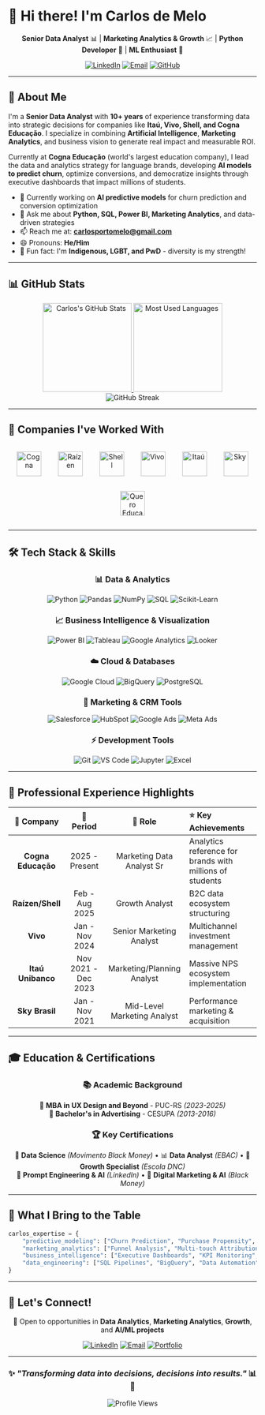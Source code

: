 # 👋 Hi there! I'm Carlos de Melo

<div align="center">

**Senior Data Analyst** 📊 | **Marketing Analytics & Growth** 📈 | **Python Developer** 🐍 | **ML Enthusiast** 🤖

[![LinkedIn](https://img.shields.io/badge/LinkedIn-0077B5?style=flat-square&logo=linkedin&logoColor=white)](https://www.linkedin.com/in/carlos-ailton)
[![Email](https://img.shields.io/badge/Email-D14836?style=flat-square&logo=gmail&logoColor=white)](mailto:carlosportomelo@gmail.com)
[![GitHub](https://img.shields.io/badge/Portfolio-181717?style=flat-square&logo=github&logoColor=white)](https://github.com/Carlosportomelo)

</div>

---

## 🚀 About Me

I'm a **Senior Data Analyst** with **10+ years** of experience transforming data into strategic decisions for companies like **Itaú, Vivo, Shell, and Cogna Educação**. I specialize in combining **Artificial Intelligence**, **Marketing Analytics**, and business vision to generate real impact and measurable ROI.

Currently at **Cogna Educação** (world's largest education company), I lead the data and analytics strategy for language brands, developing **AI models to predict churn**, optimize conversions, and democratize insights through executive dashboards that impact millions of students.

- 🔭 Currently working on **AI predictive models** for churn prediction and conversion optimization
- 💬 Ask me about **Python, SQL, Power BI, Marketing Analytics**, and data-driven strategies
- 📫 Reach me at: **carlosportomelo@gmail.com**
- 😄 Pronouns: **He/Him**
- 🌈 Fun fact: I'm **Indigenous, LGBT, and PwD** - diversity is my strength!

---

## 📊 GitHub Stats

<div align="center">

<a href="https://github.com/Carlosportomelo">
  <img height="180em" src="https://github-readme-stats.vercel.app/api?username=Carlosportomelo&show_icons=true&theme=radical&include_all_commits=true&count_private=true&hide_border=true" alt="Carlos's GitHub Stats" />
</a>
<a href="https://github.com/Carlosportomelo">
  <img height="180em" src="https://github-readme-stats.vercel.app/api/top-langs/?username=Carlosportomelo&layout=compact&theme=radical&langs_count=8&hide_border=true" alt="Most Used Languages" />
</a>

</div>

<div align="center">

<img src="https://github-readme-streak-stats.herokuapp.com/?user=Carlosportomelo&theme=radical&hide_border=true" alt="GitHub Streak"/>

</div>

---

## 💼 Companies I've Worked With

<div align="center">

<img src="https://s3-symbol-logo.tradingview.com/cogna--600.png" alt="Cogna" height="50" style="margin: 15px"/>
<img src="https://logo.clearbit.com/raizen.com.br" alt="Raízen" height="50" style="margin: 15px"/>
<img src="https://logo.clearbit.com/shell.com" alt="Shell" height="50" style="margin: 15px"/>
<img src="https://logo.clearbit.com/vivo.com.br" alt="Vivo" height="50" style="margin: 15px"/>
<img src="https://logo.clearbit.com/itau.com.br" alt="Itaú" height="50" style="margin: 15px"/>
<img src="https://logo.clearbit.com/sky.com.br" alt="Sky" height="50" style="margin: 15px"/>
<img src="https://logo.clearbit.com/quero.education" alt="Quero Educação" height="50" style="margin: 15px"/>

</div>

---

## 🛠️ Tech Stack & Skills

<div align="center">

### 📊 Data & Analytics

![Python](https://img.shields.io/badge/Python-3776AB?style=for-the-badge&logo=python&logoColor=white)
![Pandas](https://img.shields.io/badge/Pandas-150458?style=for-the-badge&logo=pandas&logoColor=white)
![NumPy](https://img.shields.io/badge/NumPy-013243?style=for-the-badge&logo=numpy&logoColor=white)
![SQL](https://img.shields.io/badge/SQL-4479A1?style=for-the-badge&logo=mysql&logoColor=white)
![Scikit-Learn](https://img.shields.io/badge/Scikit--Learn-F7931E?style=for-the-badge&logo=scikitlearn&logoColor=white)

### 📈 Business Intelligence & Visualization

![Power BI](https://img.shields.io/badge/Power_BI-F2C811?style=for-the-badge&logo=powerbi&logoColor=black)
![Tableau](https://img.shields.io/badge/Tableau-E97627?style=for-the-badge&logo=tableau&logoColor=white)
![Google Analytics](https://img.shields.io/badge/Google%20Analytics-E37400?style=for-the-badge&logo=googleanalytics&logoColor=white)
![Looker](https://img.shields.io/badge/Looker-4285F4?style=for-the-badge&logo=looker&logoColor=white)

### ☁️ Cloud & Databases

![Google Cloud](https://img.shields.io/badge/Google_Cloud-4285F4?style=for-the-badge&logo=googlecloud&logoColor=white)
![BigQuery](https://img.shields.io/badge/BigQuery-669DF6?style=for-the-badge&logo=googlebigquery&logoColor=white)
![PostgreSQL](https://img.shields.io/badge/PostgreSQL-316192?style=for-the-badge&logo=postgresql&logoColor=white)

### 🎯 Marketing & CRM Tools

![Salesforce](https://img.shields.io/badge/Salesforce-00A1E0?style=for-the-badge&logo=salesforce&logoColor=white)
![HubSpot](https://img.shields.io/badge/HubSpot-FF7A59?style=for-the-badge&logo=hubspot&logoColor=white)
![Google Ads](https://img.shields.io/badge/Google%20Ads-4285F4?style=for-the-badge&logo=googleads&logoColor=white)
![Meta Ads](https://img.shields.io/badge/Meta%20Ads-0668E1?style=for-the-badge&logo=meta&logoColor=white)

### ⚡ Development Tools

![Git](https://img.shields.io/badge/Git-F05032?style=for-the-badge&logo=git&logoColor=white)
![VS Code](https://img.shields.io/badge/VS%20Code-007ACC?style=for-the-badge&logo=visualstudiocode&logoColor=white)
![Jupyter](https://img.shields.io/badge/Jupyter-F37626?style=for-the-badge&logo=jupyter&logoColor=white)
![Excel](https://img.shields.io/badge/Excel-217346?style=for-the-badge&logo=microsoftexcel&logoColor=white)

</div>

---

## 💼 Professional Experience Highlights

<div align="center">

| 🏢 Company | 📅 Period | 🎯 Role | ⭐ Key Achievements |
|:---:|:---:|:---:|:---|
| **Cogna Educação** | 2025 - Present | Marketing Data Analyst Sr | Analytics reference for brands with millions of students |
| **Raízen/Shell** | Feb - Aug 2025 | Growth Analyst | B2C data ecosystem structuring |
| **Vivo** | Jan - Nov 2024 | Senior Marketing Analyst | Multichannel investment management |
| **Itaú Unibanco** | Nov 2021 - Dec 2023 | Marketing/Planning Analyst | Massive NPS ecosystem implementation |
| **Sky Brasil** | Jan - Nov 2021 | Mid-Level Marketing Analyst | Performance marketing & acquisition |

</div>

---

## 🎓 Education & Certifications

<div align="center">

### 📚 Academic Background

🎨 **MBA in UX Design and Beyond** - PUC-RS _(2023-2025)_  
📢 **Bachelor's in Advertising** - CESUPA _(2013-2016)_

### 🏆 Key Certifications

🤖 **Data Science** _(Movimento Black Money)_ • 📊 **Data Analyst** _(EBAC)_ • 🎯 **Growth Specialist** _(Escola DNC)_  
🧠 **Prompt Engineering & AI** _(LinkedIn)_ • 📱 **Digital Marketing & AI** _(Black Money)_

</div>

---

## 🌟 What I Bring to the Table

```python
carlos_expertise = {
    "predictive_modeling": ["Churn Prediction", "Purchase Propensity", "Customer Segmentation"],
    "marketing_analytics": ["Funnel Analysis", "Multi-touch Attribution", "RFM Segmentation", "CAC/ROAS Optimization"],
    "business_intelligence": ["Executive Dashboards", "KPI Monitoring", "Data Storytelling"],
    "data_engineering": ["SQL Pipelines", "BigQuery", "Data Automation", "ETL Processes"]
}
```

---

## 🤝 Let's Connect!

<div align="center">

💼 Open to opportunities in **Data Analytics**, **Marketing Analytics**, **Growth**, and **AI/ML projects**

[![LinkedIn](https://img.shields.io/badge/LinkedIn-Connect-0077B5?style=for-the-badge&logo=linkedin&logoColor=white)](https://www.linkedin.com/in/carlos-ailton)
[![Email](https://img.shields.io/badge/Email-Contact-D14836?style=for-the-badge&logo=gmail&logoColor=white)](mailto:carlosportomelo@gmail.com)
[![Portfolio](https://img.shields.io/badge/Portfolio-Projects-181717?style=for-the-badge&logo=github&logoColor=white)](https://github.com/Carlosportomelo)

</div>

---

<div align="center">

### ✨ *"Transforming data into decisions, decisions into results."* 📊🚀

![Profile Views](https://komarev.com/ghpvc/?username=Carlosportomelo&color=blueviolet&style=flat-square&label=Profile+Views)

</div>
